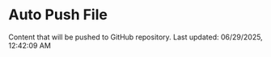 # Auto Push File

Content that will be pushed to GitHub repository.
Last updated: 06/29/2025, 12:42:09 AM
